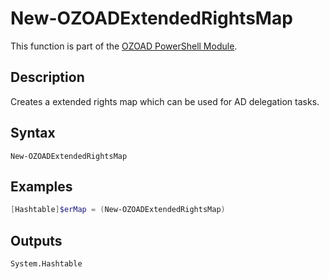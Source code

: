# New-OZOADExtendedRightsMap
This function is part of the [OZOAD PowerShell Module](https://github.com/onezeroone-dev/OZOAD-PowerShell-Module/blob/main/README.md).

## Description
Creates a extended rights map which can be used for AD delegation tasks.

## Syntax
```
New-OZOADExtendedRightsMap
```

## Examples
```powershell
[Hashtable]$erMap = (New-OZOADExtendedRightsMap)
```

## Outputs
`System.Hashtable`
